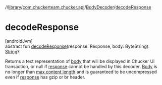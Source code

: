 //[library](../../../index.md)/[com.chuckerteam.chucker.api](../index.md)/[BodyDecoder](index.md)/[decodeResponse](decode-response.md)

# decodeResponse

[androidJvm]\
abstract fun [decodeResponse](decode-response.md)(response: Response, body: ByteString): [String](https://kotlinlang.org/api/latest/jvm/stdlib/kotlin/-string/index.html)?

Returns a text representation of [body](decode-response.md) that will be displayed in Chucker UI transaction, or null if [response](decode-response.md) cannot be handled by this decoder. [Body](decode-response.md) is no longer than [max content length](../-chucker-interceptor/-builder/max-content-length.md) and is guaranteed to be uncompressed even if [response](decode-response.md) has gzip or br header.
